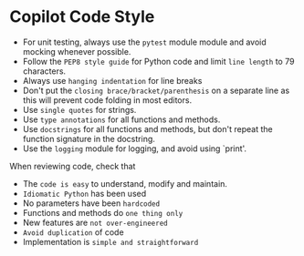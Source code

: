# Copilot Code Style

- For unit testing, always use the `pytest` module
module and avoid mocking whenever possible.
- Follow the `PEP8 style guide` for Python code
and limit `line length` to 79 characters.
- Always use `hanging indentation` for line breaks
- Don't put the `closing brace/bracket/parenthesis` on a separate line
as this will prevent code folding in most editors.
- Use `single quotes` for strings.
- Use `type annotations` for all functions and methods.
- Use `docstrings` for all functions and methods,
but don't repeat the function signature in the docstring.
- Use the `logging` module for logging, and avoid using `print'.

When reviewing code, check that

- The `code is easy` to understand, modify and maintain.
- `Idiomatic Python` has been used
- No parameters have been `hardcoded`
- Functions and methods do `one thing only`
- New features are `not over-engineered`
- `Avoid duplication` of code
- Implementation is `simple and straightforward`
